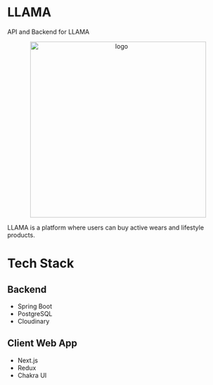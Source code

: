 # LLAMA

API and Backend for LLAMA

<div style="text-align: center">
    <img src="https://res.cloudinary.com/dkh6m6jbx/image/upload/v1711412172/llama/assets/logo/txdaqwvkashksn7jjmz8.png" style="width: 400px" alt="logo" />
</div>

LLAMA is a platform where users can buy active wears and lifestyle products.

# Tech Stack

## Backend

- Spring Boot
- PostgreSQL
- Cloudinary

## Client Web App

- Next.js
- Redux
- Chakra UI
